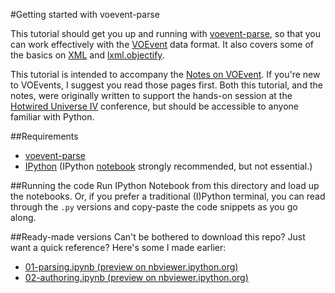 #Getting started with voevent-parse

This tutorial should get you up and running with 
[voevent-parse](http://voevent-parse.readthedocs.org/), 
so that you can work effectively with the 
[VOEvent](http://wiki.ivoa.net/twiki/bin/view/IVOA/IvoaVOEvent#VOEvent) 
data format. 
It also covers some of the basics on 
[XML](http://en.wikipedia.org/wiki/Xml) and 
[lxml.objectify](http://lxml.de/objectify.html).

This tutorial is intended to accompany the 
[Notes on VOEvent](http://voevent.readthedocs.org). 
If you're new to VOEvents, I suggest you read those pages first. 
Both this tutorial, and the notes, were originally written to support the 
hands-on session at the 
[Hotwired Universe IV](http://lcogt.net/hotwired-iv-welcome/) 
conference, but should be accessible to anyone familiar with Python.

##Requirements
* [voevent-parse](http://voevent-parse.readthedocs.org/en/master/intro.html#installation)
* [IPython](http://ipython.org/install.html) 
  (IPython [notebook](http://ipython.org/notebook.html) strongly recommended, 
  but not essential.)

##Running the code
Run IPython Notebook from this directory and load up the notebooks. 
Or, if you prefer a traditional (I)Python terminal, you can read through the 
``.py`` versions and copy-paste the code snippets as you go along.

##Ready-made versions
Can't be bothered to download this repo? Just want a quick reference? 
Here's some I made earlier:
* [01-parsing.ipynb (preview on nbviewer.ipython.org)](http://nbviewer.ipython.org/gist/timstaley/aea3e45f99a9d27a1856)
* [02-authoring.ipynb (preview on nbviewer.ipython.org)](http://nbviewer.ipython.org/gist/timstaley/d737a6a7d706709bae6e)



